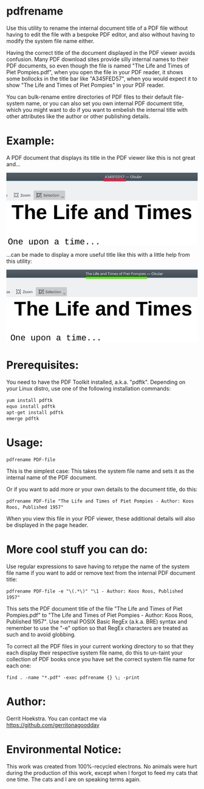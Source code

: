 # pdfrename

Use this utility to rename the internal document title of a PDF file without having to edit the file with a bespoke PDF editor, and also without having to modify the system file name either.

Having the correct title of the document displayed in the PDF viewer avoids confusion. Many PDF download sites provide silly internal names to their PDF documents, so even though the file is named "The Life and Times of Piet Pompies.pdf",
when you open the file in your PDF reader, it shows some bollocks in the title bar like "A345FED57", when you would expect it to show "The Life and Times of Piet Pompies" in your PDF reader.

You can bulk-rename entire directories of PDF files to their default file-system name, or you can also set you own internal PDF document title, which you might want to do if you want to embelish the internal title with other attributes like the author or other publishing details.

# Example:

A PDF document that displays its title in the PDF viewer like this is not great and...

![Not so great, actually](images/renamethissortofthing.png)

...can be made to display a more useful title like this with a little help from this utility:

![Better](images/renamedtosomethingbetter.png)

# Prerequisites:

You need to have the PDF Toolkit installed, a.k.a. "pdftk". Depending on your Linux distro, use one of the following installation commands:

    yum install pdftk
    equo install pdftk
    apt-get install pdftk
    emerge pdftk

# Usage:

    pdfrename PDF-file

This is the simplest case: This takes the system file name and sets it as the internal name of the PDF document.

Or if you want to add more or your own details to the document title, do this:

    pdfrename PDF-file "The Life and Times of Piet Pompies - Author: Koos Roos, Published 1957"

When you view this file in your PDF viewer, these additional details will also be displayed in the page header.

# More cool stuff you can do:

Use regular expressions to save having to retype the name of the system file name if you want to add or remove text from the internal PDF document title:

    pdfrename PDF-file -e "\(.*\)" "\1 - Author: Koos Roos, Published 1957"

This sets the PDF document title of the file "The Life and Times of Piet Pompies.pdf" to "The Life and Times of Piet Pompies - Author: Koos Roos, Published 1957". Use normal POSIX Basic RegEx (a.k.a. BRE) syntax and remember to use the "-e" option so that RegEx characters are treated as such and to avoid globbing.

To correct all the PDF files in your current working directory to so that they each display their respective system file name, do this to un-taint your collection of PDF books once you have set the correct system file name for each one:

    find . -name "*.pdf" -exec pdfrename {} \; -print

# Author:

Gerrit Hoekstra. You can contact me via https://github.com/gerritonagoodday

# Environmental Notice:

This work was created from 100%-recycled electrons. No animals were hurt during the production of this work, except when I forgot to feed my cats that one time. The cats and I are on speaking terms again.
